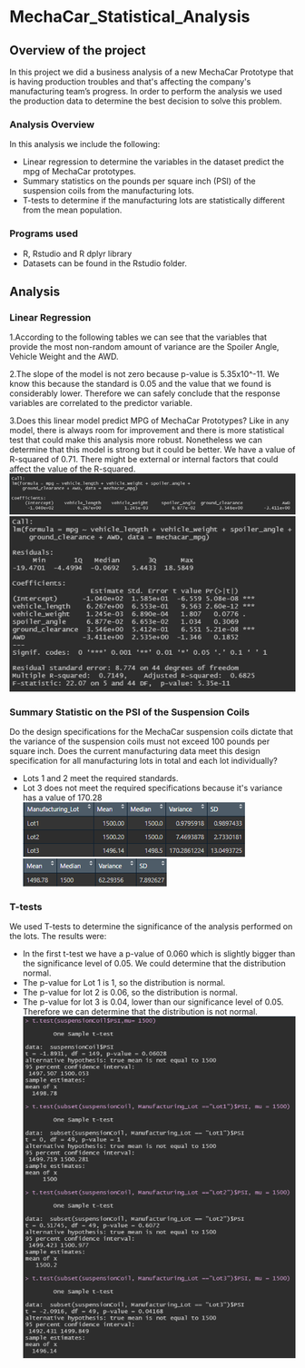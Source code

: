 # MechaCar_Statistical_Analysis

## Overview of the project
In this project we did a business analysis of a new MechaCar Prototype that is having production troubles and that's affecting the company's manufacturing team’s progress. In order to perform the analysis we used the production data to determine the best decision to solve this problem.
### Analysis Overview

In this analysis we include the following:

- Linear regression to determine the variables in the dataset predict the mpg of MechaCar prototypes.
- Summary statistics on the pounds per square inch (PSI) of the suspension coils from the manufacturing lots.
- T-tests to determine if the manufacturing lots are statistically different from the mean population.

### Programs used

- R, Rstudio and R dplyr library 
- Datasets can be found in the Rstudio folder. 

## Analysis
### Linear Regression
1.According to the following tables we can see that the variables that provide the most non-random amount of variance are the Spoiler Angle, Vehicle Weight and the AWD. 

2.The slope of the model is not zero because p-value is 5.35x10^-11. We know this because the standard is 0.05 and the value that we found is considerably lower. Therefore we can safely conclude that the response variables are correlated to the predictor variable. 

3.Does this linear model predict MPG of MechaCar Prototypes? Like in any model, there is always room for improvement and there is more statistical test that could make this analysis more robust. Nonetheless we can determine that this model is strong but it could be better. We have a value of R-squared of 0.71. There might be external or internal factors that could affect the value of the R-squared. 
![](/resources/coefficients.png)
![](/resources/linearRegression.png)

### Summary Statistic on the PSI of the Suspension Coils
Do the design specifications for the MechaCar suspension coils dictate that the variance of the suspension coils must not exceed 100 pounds per square inch. Does the current manufacturing data meet this design specification for all manufacturing lots in total and each lot individually?

- Lots 1 and 2 meet the required standards.
- Lot 3 does not meet the required specifications because it's variance has a value of 170.28
![](/resources/lots_summary.png)
![](/resources/total_summary.png)

### T-tests
We used T-tests to determine the significance of the analysis performed on the lots. The results were: 
- In the first t-test we have a p-value of 0.060 which is slightly bigger than the significance level of 0.05. We could determine that the distribution normal.
- The p-value for Lot 1 is 1, so the distribution is normal.
- The p-value for lot 2 is 0.06, so the distribution is normal. 
- The p-value for lot 3 is 0.04, lower than our significance level of 0.05. Therefore we can determine that the distribution is not normal.
![](/resources/t_tests.png)




